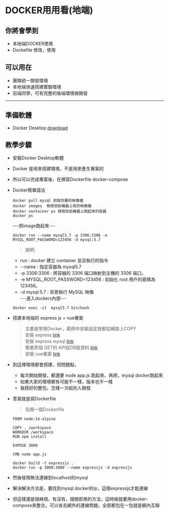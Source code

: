 # DOCKER用用看(地端) #

## 你將會學到 ##
- 本地端DOCKER使用
- Dockefile 修改，使用

## 可以用在 ##
- 團隊統一開發環境
- 本地端快速搭建實驗環境
- 前端同學，可有完整的後端環境做開發

---

## 準備軟體 ##
- Docker Desktop  [download](https://www.docker.com/get-started) 

## 教學步驟 ##
- 安裝Docker Desktop軟體
- Docker 是用來搭建環境，不是用來產生專案的
- 所以可以完成專案後，在撰寫Dockerfile docker-compose
- Docker簡單語法
    ```
    docker pull mysql 抓取你要的映像檔
    docker images  檢視目前機器上有的映像檔
    docker container ps 檢視目前機器上跑起來的容器
    docker ps 
    ```
    ---把image跑起來---
    ```
    docker run --name mysql5.7 -p 3306:3306 -e MYSQL_ROOT_PASSWORD=123456 -d mysql:5.7
    ```
    > 說明:<br>
    - run : docker 建立 container 並且執行的指令
    -  --name : 指定容器為 mysql5.7
    -  -p 3306:3306 : 將容器的 3306 端口映射到主機的 3306 端口。
    -  -e MYSQL_ROOT_PASSWORD=123456 : 初始化 root 用戶的密碼為 123456。
    -  -d mysql:5.7 : 背景執行 MySQL 映像<br>
    ---進入dockers內部---
    ```
    docker exec -it  mysql5.7 bin/bash
    ```  

- 搭建本地端的 express js + vue專案
    > 主要是學用Docker，範例中安裝設定就都從網路上COPY 
    <br>安裝 express [link](https://expressjs.com/zh-tw/starter/installing.html)
    <br>安裝 express mysql [link](https://www.w3schools.com/nodejs/nodejs_mysql.asp)
    <br>簡單弄個 GET的 API從DB取資料 [link](https://iter01.com/50206.html) 
    <br>安裝 vue專案 [link](https://v3.vuejs.org/guide/installation.html#cli)
- 到這裡環境都會搭建，但問題點，
    - 每次開始開發，都還要 node app.js 跑起來，再把，mysql docker跑起來
    - 如果大家的環境都有可能不一樣，版本也不一樣
    - 我搭好的整包，怎樣一次給別人開發

- 答案就是寫Dockerfile
    >先開一個Dockerfile
    ```
    FROM node:14-alpine

    COPY . /workspace
    WORKDIR /workspace
    RUN npm install

    EXPOSE 3000

    CMD node app.js
    ```
   ```
   docker build -t expressjs .
   docker run -p 3000:3000 --name expressjs -d expressjs
   ``` 
- 然後發現無法連線到localhost的mysql
- 解決解決方法是，要找到mysql docker的ip，這樣expressjs才能連線
- 但這樣還是很麻煩，有沒有，隨開即用的方法，這時候就要用docker-compose來整合，可以省去網外的連線問題，全部都包在一包就是網內互聯









